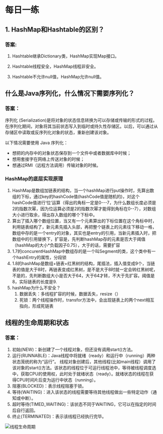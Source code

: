 # 每日一练

## 1. HashMap和Hashtable的区别？

### 答案:

1. Hashtable继承Dictionary类，HashMap实现Map接口。


2. Hashtable线程安全，HashMap线程非安全。
3. Hashtable不允许null值，HashMap允许null值。

## 什么是Java序列化，什么情况下需要序列化？

### 答案：

序列化 (Serialization)是将对象的状态信息转换为可以存储或传输的形式的过程。在序列化期间，对象将其当前状态写入到临时或持久性存储区。以后，可以通过从存储区中读取或反序列化对象的状态，重新创建该对象。

以下情况需要使用 Java 序列化：

- 想把的内存中的对象状态保存到一个文件中或者数据库中时候；
- 想用套接字在网络上传送对象的时候；
- 想通过RMI（远程方法调用）传输对象的时候。

### HashMap的底层实现原理

1. HashMap是数组加链表的结构，当一个hashMap进行put操作时，先算出数组的下标，通过key的hashCode值(hashCode值是随机的)，对这个hashCode值进行‘位’运算（得出的角标一定是0---7，为什么数组长度必须是2的指数次幂，因为位运算必须是2的指数次幂才能得到角标在0--7），对数组大小进行取余，得出存入数组的哪个下标中。
2. 算出了插入哪个数组位置，当又有一个元素算出的下标位置在这个角标中时，利用链表结构了，新元素先插入头部，再把整个链表上的元素往下移动一格，数组中存的是一个entry的对象，其实也是entry的引用，当新元素插入时，把数组中的引用替换下，扩容是，先判断hashMap存的元素是否大于阈值（hashMap的大小*负载因子0.75），大于的话，需要扩容
3. 1.7的concurentHashMap中数组存的是一个叫Segment的类，这个类中有一个hashEntry的属性，分段锁
4. 1.8的hashMap是数组+链表+红黑树的结构，尾插法，插入值变成9个，当链表的值是大于8时，再链表变成红黑树，是不是大于8时就一定会转红黑树呢，不是的，先判断数组大小是否大于64，大于64才转，不大于先扩容。阈值是8，实际链表的长度是9.
5. hashMap为什么不安全？
   1. 数据丢失：多线程扩容的时候，数据丢失，resize（）
   2. 死锁：两个线程操作时，transfor方法中，会出现链表上的两个next相互指向，形成死链表

## 线程的生命周期和状态

### 答案：

1. 初始(NEW)：新创建了一个线程对象，但还没有调用start()方法。
2. 运行(RUNNABLE)：Java线程中将就绪（ready）和运行中（running）两种状态笼统的称为“运行”。
线程对象创建后，其他线程(比如main线程）调用了该对象的start()方法。该状态的线程位于可运行线程池中，等待被线程调度选中，获取CPU的使用权，此时处于就绪状态（ready）。就绪状态的线程在获得CPU时间片后变为运行中状态（running）。
3. 阻塞(BLOCKED)：表示线程阻塞于锁。
4. 等待(WAITING)：进入该状态的线程需要等待其他线程做出一些特定动作（通知或中断）。
5. 超时等待(TIMED_WAITING)：该状态不同于WAITING，它可以在指定的时间后自行返回。
6. 终止(TERMINATED)：表示该线程已经执行完毕。

![线程生命周期](/images/线程生命周期.png)